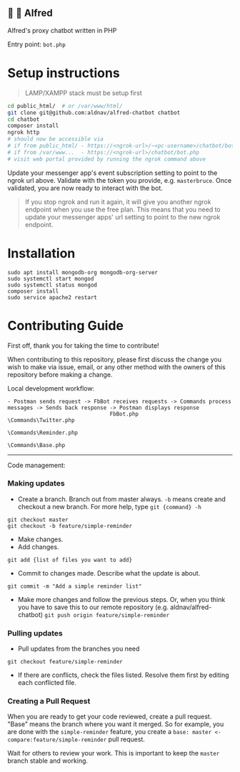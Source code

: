 🤵 🤖 Alfred
---

Alfred's proxy chatbot written in PHP

Entry point: `bot.php`

# Setup instructions
> LAMP/XAMPP stack must be setup first

```sh
cd public_html/  # or /var/www/html/
git clone git@github.com:aldnav/alfred-chatbot chatbot
cd chatbot
composer install
ngrok http
# should now be accessible via
# if from public_html/ - https://<ngrok-url>/~<pc-username>/chatbot/bot.php - e.g. https://g2kcx3.cf/~aldnav/chatbot/bot.php
# if from /var/www...  - https://<ngrok-url>/chatbot/bot.php
# visit web portal provided by running the ngrok command above
```

Update your messenger app's event subscription setting to point to the ngrok url above. Validate with the token you provide, e.g. `masterbruce`. Once validated, you are now ready to interact with the bot.

> If you stop ngrok and run it again, it will give you another ngrok endpoint when you use the free plan. This means that you need to update your messenger apps' url setting to point to the new ngrok endpoint.

# Installation

```
sudo apt install mongodb-org mongodb-org-server
sudo systemctl start mongod
sudo systemctl status mongod
composer install
sudo service apache2 restart
```

# Contributing Guide

First off, thank you for taking the time to contribute!

When contributing to this repository, please first discuss the change you wish to make via issue, email, or any other method with the owners of this repository before making a change.

Local development workflow:

```
- Postman sends request -> FbBot receives requests -> Commands process messages -> Sends back response -> Postman displays response
                                FbBot.php               \Commands\Twitter.php
                                                        \Commands\Reminder.php
                                                        \Commands\Base.php
```

---

Code management:

### Making updates

- Create a branch. Branch out from master always. `-b` means create and checkout a new branch. For more help, type `git {command} -h`
```
git checkout master
git checkout -b feature/simple-reminder
```
- Make changes.
- Add changes.
```
git add {list of files you want to add}
```
- Commit to changes made. Describe what the update is about.
```
git commit -m "Add a simple reminder list"
```
- Make more changes and follow the previous steps. Or, when you think you have to save this to our remote repository (e.g. aldnav/alfred-chatbot)
`git push origin feature/simple-reminder`

### Pulling updates
- Pull updates from the branches you need
```
git checkout feature/simple-reminder
```
- If there are conflicts, check the files listed. Resolve them first by editing each conflicted file.

### Creating a Pull Request
When you are ready to get your code reviewed, create a pull request.
"Base" means the branch where you want it merged. So for example, you are done with the `simple-reminder` feature, you create a `base: master <- compare:feature/simple-reminder` pull request.

Wait for others to review your work. This is important to keep the `master` branch stable and working.
